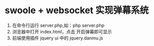 # swoole + websocket 实现弹幕系统 #
1. 在命令行运行 server.php,如：php server.php
2. 浏览器中打开 index.html，点击 开启弹幕即可显示
3. 前端使用插件 jquery ui 中的 jquery.danmu.js 